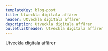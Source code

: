 ```yaml
---
templateKey: blog-post
title: Utveckla digitala affärer
header: Utveckla digitala affärer
description: Utveckla digitala affärer
bulletlistheader: Utveckla digitala affärer
---
```

Utveckla digitala affärer